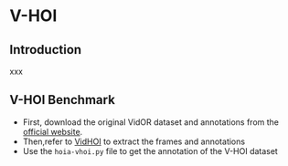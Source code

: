 # V-HOI

## Introduction

xxx



## V-HOI Benchmark

- First, download the original VidOR dataset and annotations from the [official website](https://xdshang.github.io/docs/vidor.html).
- Then,refer to [VidHOI](https://github.com/coldmanck/VidHOI) to  extract the frames and annotations
- Use the `hoia-vhoi.py` file to get the annotation of the V-HOI dataset

